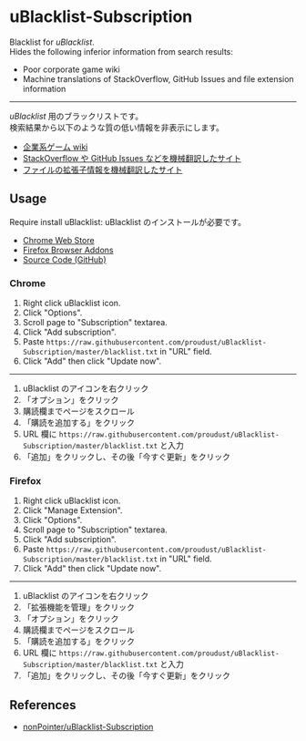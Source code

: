 # uBlacklist-Subscription

Blacklist for *uBlacklist*.  
Hides the following inferior information from search results:

- Poor corporate game wiki
- Machine translations of StackOverflow, GitHub Issues and file extension information

----

*uBlacklist* 用のブラックリストです。  
検索結果から以下のような質の低い情報を非表示にします。

- [企業系ゲーム wiki](http://arcadia11.hatenablog.com/entry/2018/03/13/224433)
- [StackOverflow や GitHub Issues などを機械翻訳したサイト](https://note.com/lab1092/n/n1e2edef438fd)
- [ファイルの拡張子情報を機械翻訳したサイト](https://anond.hatelabo.jp/20180823062542)

## Usage

Require install uBlacklist:
uBlacklist のインストールが必要です。

- [Chrome Web Store](https://chrome.google.com/webstore/detail/ublacklist/pncfbmialoiaghdehhbnbhkkgmjanfhe)
- [Firefox Browser Addons](https://addons.mozilla.org/en-US/firefox/addon/ublacklist/)
- [Source Code (GitHub)](https://github.com/iorate/uBlacklist)

### Chrome

1. Right click uBlacklist icon.
2. Click "Options".
3. Scroll page to "Subscription" textarea.
4. Click "Add subscription".
5. Paste `https://raw.githubusercontent.com/proudust/uBlacklist-Subscription/master/blacklist.txt` in "URL" field.
6. Click "Add" then click "Update now".

----

1. uBlacklist のアイコンを右クリック
2. 「オプション」をクリック
3. 購読欄までページをスクロール
4. 「購読を追加する」をクリック
5. URL 欄に `https://raw.githubusercontent.com/proudust/uBlacklist-Subscription/master/blacklist.txt` と入力
6. 「追加」をクリックし、その後「今すぐ更新」をクリック

### Firefox

1. Right click uBlacklist icon.
2. Click "Manage Extension".
3. Click "Options".
4. Scroll page to "Subscription" textarea.
5. Click "Add subscription".
6. Paste `https://raw.githubusercontent.com/proudust/uBlacklist-Subscription/master/blacklist.txt` in "URL" field.
7. Click "Add" then click "Update now".

----

1. uBlacklist のアイコンを右クリック
2. 「拡張機能を管理」をクリック
3. 「オプション」をクリック
4. 購読欄までページをスクロール
5. 「購読を追加する」をクリック
6. URL 欄に `https://raw.githubusercontent.com/proudust/uBlacklist-Subscription/master/blacklist.txt` と入力
7. 「追加」をクリックし、その後「今すぐ更新」をクリック

## References

- [nonPointer/uBlacklist-Subscription](https://github.com/nonPointer/uBlacklist-Subscription)
